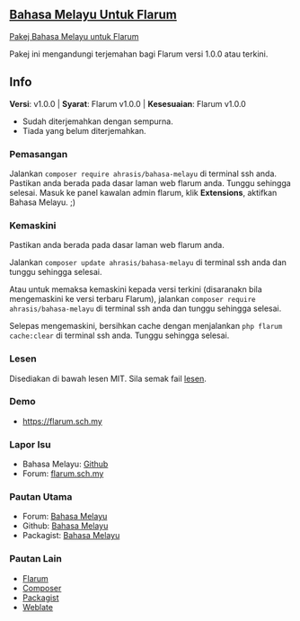 ## [Bahasa Melayu Untuk Flarum](https://discuss.flarum.org/d/3787-malaysian-language-pack-for-flarum)

[Pakej Bahasa Melayu untuk Flarum](https://discuss.flarum.org/d/3787-malaysian-language-pack-for-flarum)

Pakej ini mengandungi terjemahan bagi Flarum versi 1.0.0 atau terkini.


## Info

**Versi**: v1.0.0 | **Syarat**: Flarum v1.0.0 | **Kesesuaian**: Flarum v1.0.0

 - Sudah diterjemahkan dengan sempurna.
 - Tiada yang belum diterjemahkan.


### Pemasangan

Jalankan `composer require ahrasis/bahasa-melayu` di terminal ssh anda. Pastikan anda berada pada dasar laman web flarum anda. Tunggu sehingga selesai. Masuk ke panel kawalan admin flarum, klik **Extensions**, aktifkan Bahasa Melayu. ;)


### Kemaskini

Pastikan anda berada pada dasar laman web flarum anda.

Jalankan `composer update ahrasis/bahasa-melayu` di terminal ssh anda dan tunggu sehingga selesai.

Atau untuk memaksa kemaskini kepada versi terkini (disaranakn bila mengemaskini ke versi terbaru Flarum), jalankan `composer require ahrasis/bahasa-melayu` di terminal ssh anda dan tunggu sehingga selesai.

Selepas mengemaskini, bersihkan cache dengan menjalankan `php flarum cache:clear` di terminal ssh anda. Tunggu sehingga selesai.


### Lesen

Disediakan di bawah lesen MIT. Sila semak fail [lesen](https://github.com/ahrasis/bahasa-melayu/blob/master/LICENSE).


### Demo

  - https://flarum.sch.my 


### Lapor Isu

  - Bahasa Melayu: [Github](https://github.com/ahrasis/bahasa-melayu/issues)
  - Forum: [flarum.sch.my](https://flarum.sch.my)


### Pautan Utama

  - Forum: [Bahasa Melayu](https://discuss.flarum.org/d/3787-malaysian-language-pack-for-flarum)
  - Github: [Bahasa Melayu](https://github.com/ahrasis/bahasa-melayu)
  - Packagist: [Bahasa Melayu](https://packagist.org/packages/ahrasis/bahasa-melayu)
  

### Pautan Lain

 - [Flarum](https://flarum.org)
 - [Composer](https://getcomposer.org)
 - [Packagist](https://packagist.org)
 - [Weblate](https://weblate.org)

